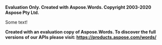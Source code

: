 ﻿

**Evaluation Only. Created with Aspose.Words. Copyright 2003-2020 Aspose Pty Ltd.**

Some text!

**Created with an evaluation copy of Aspose.Words. To discover the full versions of our APIs please visit: https://products.aspose.com/words/**
